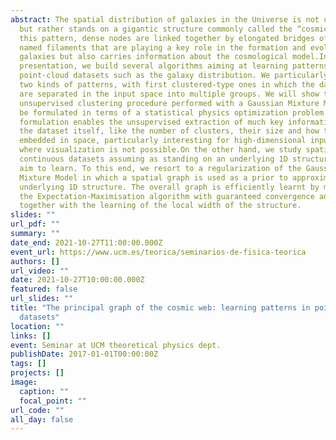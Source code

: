 ```yaml
---
abstract: The spatial distribution of galaxies in the Universe is not uniform
  but rather stands on a gigantic structure commonly called the “cosmic web”. In
  this pattern, dense nodes are linked together by elongated bridges of matter
  named filaments that are playing a key role in the formation and evolution of
  galaxies but also carries information about the cosmological model.In this
  presentation, we build several algorithms aiming at learning patterns in
  point-cloud datasets such as the galaxy distribution. We particularly focus on
  two kinds of patterns, with first clustered-type ones in which the data points
  are separated in the input space into multiple groups. We will show that the
  unsupervised clustering procedure performed with a Gaussian Mixture Model can
  be formulated in terms of a statistical physics optimization problem. This
  formulation enables the unsupervised extraction of much key information about
  the dataset itself, like the number of clusters, their size and how they are
  embedded in space, particularly interesting for high-dimensional input spaces
  where visualization is not possible.On the other hand, we study spatially
  continuous datasets assuming as standing on an underlying 1D structure that we
  aim to learn. To this end, we resort to a regularization of the Gaussian
  Mixture Model in which a spatial graph is used as a prior to approximate the
  underlying 1D structure. The overall graph is efficiently learnt by means of
  the Expectation-Maximisation algorithm with guaranteed convergence and comes
  together with the learning of the local width of the structure.
slides: ""
url_pdf: ""
summary: ""
date_end: 2021-10-27T11:00:00.000Z
event_url: https://www.ucm.es/teorica/seminarios-de-fisica-teorica
authors: []
url_video: ""
date: 2021-10-27T10:00:00.000Z
featured: false
url_slides: ""
title: "The principal graph of the cosmic web: learning patterns in point cloud
  datasets"
location: ""
links: []
event: Seminar at UCM theoretical physics dept.
publishDate: 2017-01-01T00:00:00Z
tags: []
projects: []
image:
  caption: ""
  focal_point: ""
url_code: ""
all_day: false
---
```

